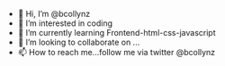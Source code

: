 - 👋 Hi, I’m @bcollynz
- 👀 I’m interested in coding
- 🌱 I’m currently learning Frontend-html-css-javascript
- 💞️ I’m looking to collaborate on ...
- 📫 How to reach me...follow me via twitter @bcollynz

<!---
bcollynz/bcollynz is a ✨ special ✨ repository because its `README.md` (this file) appears on your GitHub profile.
You can click the Preview link to take a look at your changes.
--->
